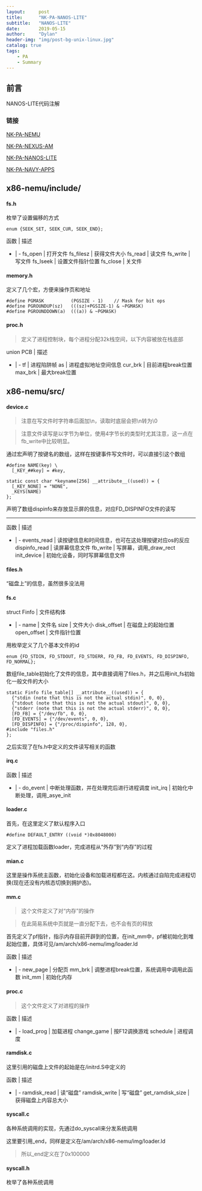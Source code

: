 ```yaml
---
layout:     post
title:      "NK-PA-NANOS-LITE"
subtitle:   "NANOS-LITE"
date:       2019-05-15
author:     "Dylan"
header-img: "img/post-bg-unix-linux.jpg"
catalog: true
tags:
    - PA
    - Summary
---
```





## 前言

NANOS-LITE代码注解



### 链接 

[NK-PA-NEMU](https://blovetree.github.io/2019/05/15/NK-PA-NEMU/)

[NK-PA-NEXUS-AM](https://blovetree.github.io/2019/05/15/NK-PA-NEXUS-AM/)

[NK-PA-NANOS-LITE](https://blovetree.github.io/2019/05/15/NK-PA-NANOS-LITE/)

[NK-PA-NAVY-APPS](https://blovetree.github.io/2019/05/15/NK-PA-NAVY-APPS/)




## x86-nemu/include/


#### fs.h

枚举了设置偏移的方式

`enum {SEEK_SET, SEEK_CUR, SEEK_END};`

函数 | 描述
- | -
fs_open | 打开文件
fs_filesz | 获得文件大小
fs_read | 读文件
fs_write | 写文件
fs_lseek | 设置文件指针位置
fs_close | 关文件


#### memory.h

定义了几个宏，方便来操作页和地址

```
#define PGMASK          (PGSIZE - 1)    // Mask for bit ops
#define PGROUNDUP(sz)   (((sz)+PGSIZE-1) & ~PGMASK)
#define PGROUNDDOWN(a)  (((a)) & ~PGMASK)
```


#### proc.h

>定义了进程控制块，每个进程分配32k栈空间，以下内容被放在栈底部

union PCB | 描述
- | -
tf | 进程陷阱帧
as | 进程虚拟地址空间信息
cur_brk | 目前进程break位置
max_brk | 最大break位置




## x86-nemu/src/


#### device.c

>注意在写文件时字符串后面加\n，读取时底层会把\n转为\0

>注意文件读写是以字节为单位，使用4字节长的类型时尤其注意，这一点在fb_write中比较明显。

通过宏声明了按键名的数组，这样在按键事件写文件时，可以直接引这个数组

```
#define NAME(key) \
  [_KEY_##key] = #key,

static const char *keyname[256] __attribute__((used)) = {
  [_KEY_NONE] = "NONE",
  _KEYS(NAME)
};
```

声明了数组dispinfo来存放显示屏的信息，对应FD_DISPINFO文件的读写

---

函数 | 描述
- | -
events_read | 读按键信息和时间信息，也可在这处理按键对应os的反应
dispinfo_read | 读屏幕信息文件
fb_write | 写屏幕，调用_draw_rect
init_device | 初始化设备，同时写屏幕信息文件

#### files.h

“磁盘上”的信息，虽然很多没法用

#### fs.c

struct Finfo | 文件结构体
- | -
name | 文件名
size | 文件大小
disk_offset | 在磁盘上的起始位置
open_offset | 文件指针位置

用枚举定义了几个基本文件的id

`enum {FD_STDIN, FD_STDOUT, FD_STDERR, FD_FB, FD_EVENTS, FD_DISPINFO, FD_NORMAL};`

数组file_table初始化了文件的信息，其中直接调用了files.h，并之后用init_fs初始化一般文件的大小

```
static Finfo file_table[] __attribute__((used)) = {
  {"stdin (note that this is not the actual stdin)", 0, 0},
  {"stdout (note that this is not the actual stdout)", 0, 0},
  {"stderr (note that this is not the actual stderr)", 0, 0},
  [FD_FB] = {"/dev/fb", 0, 0},
  [FD_EVENTS] = {"/dev/events", 0, 0},
  [FD_DISPINFO] = {"/proc/dispinfo", 128, 0},
#include "files.h"
};
```

之后实现了在fs.h中定义的文件读写相关的函数


<!-- #### initrd.S -->


#### irq.c

函数 | 描述
- | -
do_event | 中断处理函数，并在处理完后进行进程调度
init_irq | 初始化中断处理，调用_asye_init


#### loader.c
 
首先，在这里定义了默认程序入口

`#define DEFAULT_ENTRY ((void *)0x8048000)`

定义了进程加载函数loader，完成进程从“外存”到“内存”的过程


#### mian.c

这里是操作系统主函数，初始化设备和加载进程都在这。内核通过自陷完成进程切换(现在还没有内核态切换到拥护态)。


#### mm.c

>这个文件定义了对“内存”的操作

>在此简易系统中页就是一直分配下去，也不会有页的释放

首先定义了pf指针，指示内存目前开辟到的位置，在init_mm中，pf被初始化到堆起始位置，具体可见/am/arch/x86-nemu/img/loader.ld

函数 | 描述
- | -
new_page | 分配页
mm_brk | 调整进程break位置，系统调用中调用此函数
init_mm | 初始化内存


#### proc.c

>这个文件定义了对进程的操作

函数 | 描述
- | -
load_prog | 加载进程
change_game | 按F12调换游戏
schedule | 进程调度


#### ramdisk.c

这里引用的磁盘上文件的起始是在/initrd.S中定义的

函数 | 描述
- | -
ramdisk_read | 读“磁盘”
ramdisk_write | 写“磁盘”
get_ramdisk_size | 获得磁盘上内容总大小


#### syscall.c

各种系统调用的实现，先通过do_syscall来分发系统调用

这里要引用_end，同样是定义在/am/arch/x86-nemu/img/loader.ld

>所以_end定义在了0x100000

#### syscall.h

枚举了各种系统调用